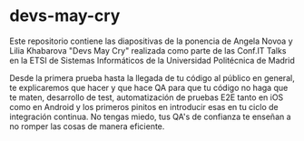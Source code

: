 # devs-may-cry
Este repositorio contiene las diapositivas de la ponencia de Angela Novoa y Lilia Khabarova "Devs May Cry" realizada como parte de las Conf.IT Talks en la ETSI de Sistemas Informáticos de la Universidad Politécnica de Madrid

Desde la primera prueba hasta la llegada de tu código al público en general, te explicaremos que hacer y que hace QA para que tu código no haga que te maten, desarrollo de test, automatización de pruebas E2E tanto en iOS como en Android y los primeros pinitos en introducir esas en tu ciclo de integración continua. No tengas miedo, tus QA's de confianza te enseñan a no romper las cosas de manera eficiente.
